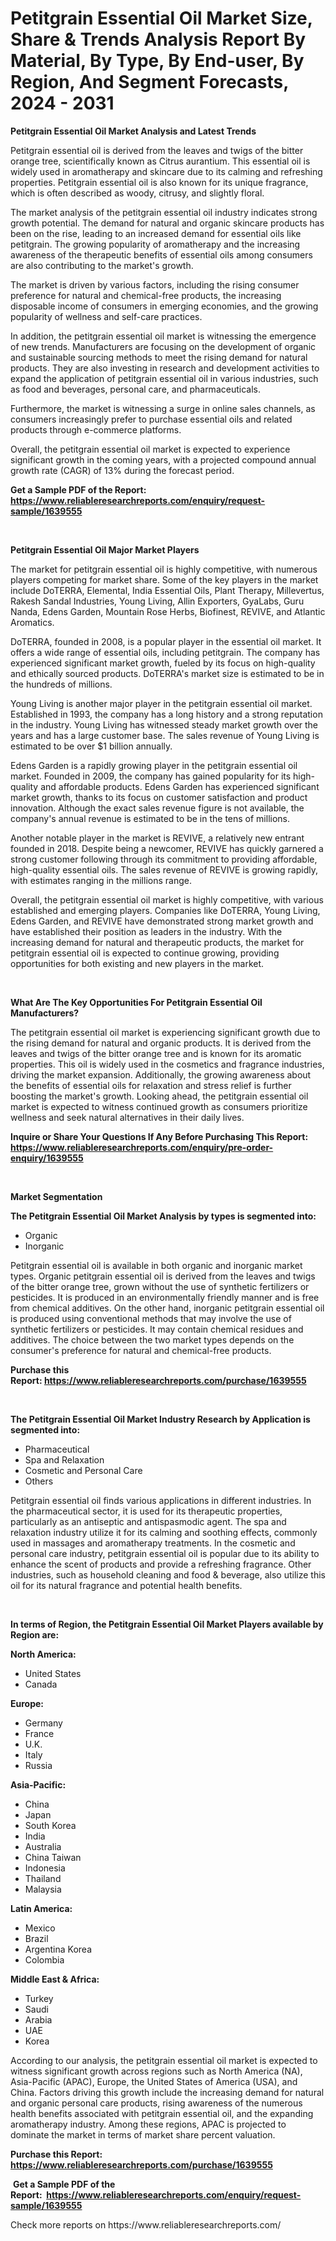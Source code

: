 <p><h1>Petitgrain Essential Oil Market Size, Share & Trends Analysis Report By Material, By Type, By End-user, By Region, And Segment Forecasts, 2024 - 2031</h1></p><p><strong>Petitgrain Essential Oil Market Analysis and Latest Trends</strong></p>
<p><p>Petitgrain essential oil is derived from the leaves and twigs of the bitter orange tree, scientifically known as Citrus aurantium. This essential oil is widely used in aromatherapy and skincare due to its calming and refreshing properties. Petitgrain essential oil is also known for its unique fragrance, which is often described as woody, citrusy, and slightly floral.</p><p>The market analysis of the petitgrain essential oil industry indicates strong growth potential. The demand for natural and organic skincare products has been on the rise, leading to an increased demand for essential oils like petitgrain. The growing popularity of aromatherapy and the increasing awareness of the therapeutic benefits of essential oils among consumers are also contributing to the market's growth.</p><p>The market is driven by various factors, including the rising consumer preference for natural and chemical-free products, the increasing disposable income of consumers in emerging economies, and the growing popularity of wellness and self-care practices.</p><p>In addition, the petitgrain essential oil market is witnessing the emergence of new trends. Manufacturers are focusing on the development of organic and sustainable sourcing methods to meet the rising demand for natural products. They are also investing in research and development activities to expand the application of petitgrain essential oil in various industries, such as food and beverages, personal care, and pharmaceuticals.</p><p>Furthermore, the market is witnessing a surge in online sales channels, as consumers increasingly prefer to purchase essential oils and related products through e-commerce platforms.</p><p>Overall, the petitgrain essential oil market is expected to experience significant growth in the coming years, with a projected compound annual growth rate (CAGR) of 13% during the forecast period.</p></p>
<p><strong>Get a Sample PDF of the Report:&nbsp; <a href="https://www.reliableresearchreports.com/enquiry/request-sample/1639555">https://www.reliableresearchreports.com/enquiry/request-sample/1639555</a></strong></p>
<p>&nbsp;</p>
<p><strong>Petitgrain Essential Oil Major Market Players</strong></p>
<p><p>The market for petitgrain essential oil is highly competitive, with numerous players competing for market share. Some of the key players in the market include DoTERRA, Elemental, India Essential Oils, Plant Therapy, Millevertus, Rakesh Sandal Industries, Young Living, Allin Exporters, GyaLabs, Guru Nanda, Edens Garden, Mountain Rose Herbs, Biofinest, REVIVE, and Atlantic Aromatics.</p><p>DoTERRA, founded in 2008, is a popular player in the essential oil market. It offers a wide range of essential oils, including petitgrain. The company has experienced significant market growth, fueled by its focus on high-quality and ethically sourced products. DoTERRA's market size is estimated to be in the hundreds of millions.</p><p>Young Living is another major player in the petitgrain essential oil market. Established in 1993, the company has a long history and a strong reputation in the industry. Young Living has witnessed steady market growth over the years and has a large customer base. The sales revenue of Young Living is estimated to be over $1 billion annually.</p><p>Edens Garden is a rapidly growing player in the petitgrain essential oil market. Founded in 2009, the company has gained popularity for its high-quality and affordable products. Edens Garden has experienced significant market growth, thanks to its focus on customer satisfaction and product innovation. Although the exact sales revenue figure is not available, the company's annual revenue is estimated to be in the tens of millions.</p><p>Another notable player in the market is REVIVE, a relatively new entrant founded in 2018. Despite being a newcomer, REVIVE has quickly garnered a strong customer following through its commitment to providing affordable, high-quality essential oils. The sales revenue of REVIVE is growing rapidly, with estimates ranging in the millions range.</p><p>Overall, the petitgrain essential oil market is highly competitive, with various established and emerging players. Companies like DoTERRA, Young Living, Edens Garden, and REVIVE have demonstrated strong market growth and have established their position as leaders in the industry. With the increasing demand for natural and therapeutic products, the market for petitgrain essential oil is expected to continue growing, providing opportunities for both existing and new players in the market.</p></p>
<p>&nbsp;</p>
<p><strong>What Are The Key Opportunities For Petitgrain Essential Oil Manufacturers?</strong></p>
<p><p>The petitgrain essential oil market is experiencing significant growth due to the rising demand for natural and organic products. It is derived from the leaves and twigs of the bitter orange tree and is known for its aromatic properties. This oil is widely used in the cosmetics and fragrance industries, driving the market expansion. Additionally, the growing awareness about the benefits of essential oils for relaxation and stress relief is further boosting the market's growth. Looking ahead, the petitgrain essential oil market is expected to witness continued growth as consumers prioritize wellness and seek natural alternatives in their daily lives.</p></p>
<p><strong>Inquire or Share Your Questions If Any Before Purchasing This Report: <a href="https://www.reliableresearchreports.com/enquiry/pre-order-enquiry/1639555">https://www.reliableresearchreports.com/enquiry/pre-order-enquiry/1639555</a></strong></p>
<p>&nbsp;</p>
<p><strong>Market Segmentation</strong></p>
<p><strong>The Petitgrain Essential Oil Market Analysis by types is segmented into:</strong></p>
<p><ul><li>Organic</li><li>Inorganic</li></ul></p>
<p><p>Petitgrain essential oil is available in both organic and inorganic market types. Organic petitgrain essential oil is derived from the leaves and twigs of the bitter orange tree, grown without the use of synthetic fertilizers or pesticides. It is produced in an environmentally friendly manner and is free from chemical additives. On the other hand, inorganic petitgrain essential oil is produced using conventional methods that may involve the use of synthetic fertilizers or pesticides. It may contain chemical residues and additives. The choice between the two market types depends on the consumer's preference for natural and chemical-free products.</p></p>
<p><strong>Purchase this Report:&nbsp;<a href="https://www.reliableresearchreports.com/purchase/1639555">https://www.reliableresearchreports.com/purchase/1639555</a></strong></p>
<p>&nbsp;</p>
<p><strong>The Petitgrain Essential Oil Market Industry Research by Application is segmented into:</strong></p>
<p><ul><li>Pharmaceutical</li><li>Spa and Relaxation</li><li>Cosmetic and Personal Care</li><li>Others</li></ul></p>
<p><p>Petitgrain essential oil finds various applications in different industries. In the pharmaceutical sector, it is used for its therapeutic properties, particularly as an antiseptic and antispasmodic agent. The spa and relaxation industry utilize it for its calming and soothing effects, commonly used in massages and aromatherapy treatments. In the cosmetic and personal care industry, petitgrain essential oil is popular due to its ability to enhance the scent of products and provide a refreshing fragrance. Other industries, such as household cleaning and food & beverage, also utilize this oil for its natural fragrance and potential health benefits.</p></p>
<p>&nbsp;</p>
<p><strong>In terms of Region, the Petitgrain Essential Oil Market Players available by Region are:</strong></p>
<p>
    <p> <strong> North America: </strong>
        <ul>
            <li>United States</li>
            <li>Canada</li>
        </ul>
        </p> 
    <p> <strong> Europe: </strong>
        <ul>
            <li>Germany</li>
            <li>France</li>
            <li>U.K.</li>
            <li>Italy</li>
            <li>Russia</li>
        </ul>
        </p> 
    <p> <strong> Asia-Pacific: </strong>
        <ul>
            <li>China</li>
            <li>Japan</li>
            <li>South Korea</li>
            <li>India</li>
            <li>Australia</li>
            <li>China Taiwan</li>
            <li>Indonesia</li>
            <li>Thailand</li>
            <li>Malaysia</li>
        </ul>
        </p> 
    <p> <strong> Latin America: </strong>
        <ul>
            <li>Mexico</li>
            <li>Brazil</li>
            <li>Argentina Korea</li>
            <li>Colombia</li>
        </ul>
        </p> 
    <p> <strong> Middle East & Africa: </strong>
        <ul>
            <li>Turkey</li>
            <li>Saudi</li>
            <li>Arabia</li>
            <li>UAE</li>
            <li>Korea</li>
        </ul>
    </p>
    </p>
<p><p>According to our analysis, the petitgrain essential oil market is expected to witness significant growth across regions such as North America (NA), Asia-Pacific (APAC), Europe, the United States of America (USA), and China. Factors driving this growth include the increasing demand for natural and organic personal care products, rising awareness of the numerous health benefits associated with petitgrain essential oil, and the expanding aromatherapy industry. Among these regions, APAC is projected to dominate the market in terms of market share percent valuation.</p></p>
<p><strong>Purchase this Report: <a href="https://www.reliableresearchreports.com/purchase/1639555">https://www.reliableresearchreports.com/purchase/1639555</a></strong></p>
<p>&nbsp;<strong>Get a Sample PDF of the Report:&nbsp;&nbsp;<a href="https://www.reliableresearchreports.com/enquiry/request-sample/1639555">https://www.reliableresearchreports.com/enquiry/request-sample/1639555</a></strong></p>
<p><strong></strong></p>
<p>Check more reports on https://www.reliableresearchreports.com/</p>